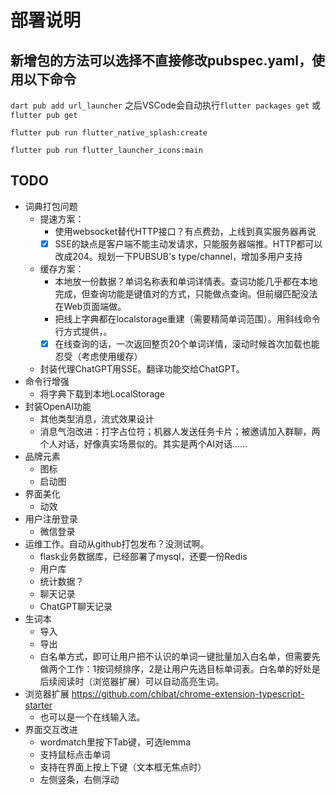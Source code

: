 # 部署说明

## 新增包的方法可以选择不直接修改pubspec.yaml，使用以下命令

`dart pub add url_launcher` 之后VSCode会自动执行`flutter packages get` 或 `flutter pub get`

`flutter pub run flutter_native_splash:create`

`flutter pub run flutter_launcher_icons:main`

## TODO
- 词典打包问题
  - 提速方案：
    - 使用websocket替代HTTP接口？有点费劲，上线到真实服务器再说
    -[x] SSE的缺点是客户端不能主动发请求，只能服务器端推。HTTP都可以改成204。规划一下PUBSUB's type/channel，增加多用户支持
  - 缓存方案：
    - 本地放一份数据？单词名称表和单词详情表。查词功能几乎都在本地完成，但查询功能是键值对的方式，只能做点查询。但前缀匹配没法在Web页面端做。
    - 把线上字典都在localstorage重建（需要精简单词范围）。用斜线命令行方式提供，。
    -[x] 在线查询的话，一次返回整页20个单词详情，滚动时候首次加载也能忍受（考虑使用缓存）
  - 封装代理ChatGPT用SSE。翻译功能交给ChatGPT。
- 命令行增强
  - 将字典下载到本地LocalStorage
- 封装OpenAI功能
  - 其他类型消息，流式效果设计
  - 消息气泡改进：打字占位符；机器人发送任务卡片；被邀请加入群聊，两个人对话，好像真实场景似的。其实是两个AI对话……
- 品牌元素
  - 图标
  - 启动图
- 界面美化
  - 动效
- 用户注册登录
  -  微信登录
- 运维工作。自动从github打包发布？没测试啊。
  - flask业务数据库，已经部署了mysql，还要一份Redis
  - 用户库
  - 统计数据？
  - 聊天记录
  - ChatGPT聊天记录
- 生词本
  - 导入
  - 导出
  - 白名单方式，即可让用户把不认识的单词一键批量加入白名单，但需要先做两个工作：1按词频排序，2是让用户先选目标单词表。白名单的好处是后续阅读时（浏览器扩展）可以自动高亮生词。
- 浏览器扩展 https://github.com/chibat/chrome-extension-typescript-starter
  - 也可以是一个在线输入法。
- 界面交互改进
  - wordmatch里按下Tab键，可选lemma
  - 支持鼠标点击单词
  - 支持在界面上按上下键（文本框无焦点时）
  - 左侧竖条，右侧浮动